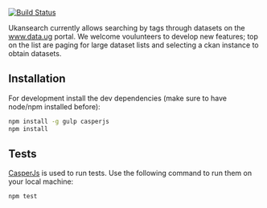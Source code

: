 [![Build Status](https://travis-ci.org/davidebukali/Ukansearch.svg)](https://travis-ci.org/davidebukali/Ukansearch)

Ukansearch currently allows searching by tags through datasets on the www.data.ug portal. We welcome voulunteers to develop new features; top on the list are paging for large dataset lists and selecting a ckan instance to obtain datasets. 

## Installation

For development install the dev dependencies (make sure to have node/npm installed before):

```bash
npm install -g gulp casperjs
npm install
```

## Tests

[CasperJs](http://casperjs.org/) is used to run tests. Use the following command to run them on your local machine:

```bash
npm test
```
